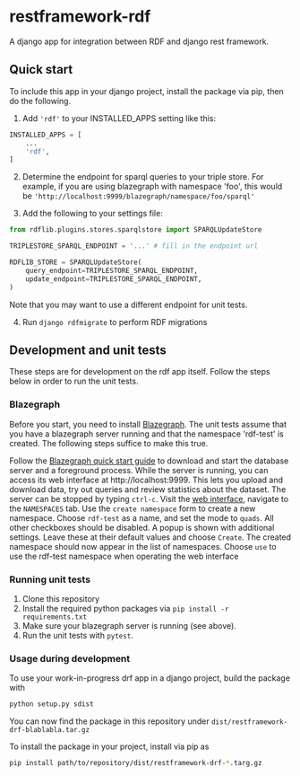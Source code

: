 # restframework-rdf

A django app for integration between RDF and django rest framework.

## Quick start

To include this app in your django project, install the package via pip, then do the following.

1. Add `'rdf'` to your INSTALLED_APPS setting like this:

```python
INSTALLED_APPS = [
    ...
    'rdf',
]
```

2. Determine the endpoint for sparql queries to your triple store. For example, if you are using blazegraph with namespace 'foo', this would be `'http://localhost:9999/blazegraph/namespace/foo/sparql'`

3. Add the following to your settings file:

```python
from rdflib.plugins.stores.sparqlstore import SPARQLUpdateStore

TRIPLESTORE_SPARQL_ENDPOINT = '...' # fill in the endpoint url

RDFLIB_STORE = SPARQLUpdateStore(
    query_endpoint=TRIPLESTORE_SPARQL_ENDPOINT,
    update_endpoint=TRIPLESTORE_SPARQL_ENDPOINT,
)
```

Note that you may want to use a different endpoint for unit tests.

4. Run `django rdfmigrate` to perform RDF migrations

## Development and unit tests

These steps are for development on the rdf app itself. Follow the steps below in order to run the unit tests.

### Blazegraph

Before you start, you need to install [Blazegraph](http://blazegraph.com/). The unit tests assume that you have a blazegraph server running and that the namespace 'rdf-test' is created. The following steps suffice to make this true.

Follow the [Blazegraph quick start guide](https://github.com/blazegraph/database/wiki/Quick_Start) to download and start the database server and a foreground process.
While the server is running, you can access its web interface at http://localhost:9999. This lets you upload and download data, try out queries and review statistics about the dataset. The server can be stopped by typing `ctrl-c`.
Visit the [web interface]( http://localhost:9999), navigate to the `NAMESPACES` tab. Use the `create namespace` form to create a new namespace. Choose `rdf-test` as a name, and set the mode to `quads`. All other checkboxes should be disabled. A popup is shown with additional settings. Leave these at their default values and choose `Create`. The created namespace should now appear in the list of namespaces. Choose `use` to use the rdf-test namespace when operating the web interface

### Running unit tests

1. Clone this repository
2. Install the required python packages via `pip install -r requirements.txt`
3. Make sure your blazegraph server is running (see above).
4. Run the unit tests with `pytest`.

### Usage during development

To use your work-in-progress drf app in a django project, build the package with

```bash
python setup.py sdist
```

You can now find the package in this repository under `dist/restframework-drf-blablabla.tar.gz`

To install the package in your project, install via pip as 

```bash
pip install path/to/repository/dist/restframework-drf-*.targ.gz
```
